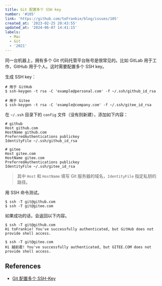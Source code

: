 ```yaml
---
title: Git 配置多个 SSH key
number: '#105'
link: 'https://github.com/toFrankie/blog/issues/105'
created_at: '2023-02-25 20:43:55'
updated_at: '2024-06-07 14:41:15'
labels:
  - Mac
  - Git
  - '2021'
---
```

同一台机器上，拥有多个 Git 代码托管平台账号是很常见的。比如 GitLab 用于工作，GitHub 用于个人。这时需要配置多个 SSH key。

生成 SSH key：

```shell
# 用于 GitHub
$ ssh-keygen -t rsa -C 'example@personal.com' -f ~/.ssh/github_id_rsa

# 用于 Gitee
$ ssh-keygen -t rsa -C 'example@company.com' -f ~/.ssh/gitee_id_rsa
```

在 `~/.ssh` 目录下的 `config` 文件（没有则新建），添加如下内容：

```
# github
Host github.com
HostName github.com
PreferredAuthentications publickey
IdentityFile ~/.ssh/github_id_rsa

# gitee
Host gitee.com
HostName gitee.com
PreferredAuthentications publickey
IdentityFile ~/.ssh/gitee_id_rsa
```

> 其中 `Host` 和 `HostName` 填写 Git 服务器的域名，`IdentityFile` 指定私钥的路径。

用 SSH 命令测试。

```shell
$ ssh -T git@github.com
$ ssh -T git@gitee.com
```

如果成功的话，会返回以下内容。

```shell
$ ssh -T git@github.com
Hi toFrankie! You've successfully authenticated, but GitHub does not provide shell access.

$ ssh -T git@gitee.com
Hi 越前君! You've successfully authenticated, but GITEE.COM does not provide shell access.
```

## References

- [Git 配置多个 SSH-Key](https://gitee.com/help/articles/4229)
